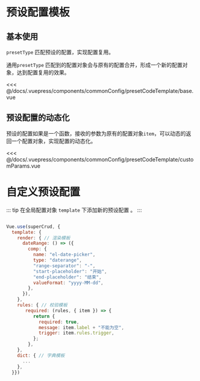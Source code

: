 # 预设配置模板

## 基本使用

`presetType` 匹配预设的配置，实现配置复用。</br>

通用`presetType` 匹配到的配置对象会与原有的配置合并，形成一个新的配置对象，达到配置复用的效果。

<common-code-format>
  <commonConfig-presetCodeTemplate-base slot="source"></commonConfig-presetCodeTemplate-base>
  
<<< @/docs/.vuepress/components/commonConfig/presetCodeTemplate/base.vue
</common-code-format>



## 预设配置的动态化

预设的配置如果是一个函数，接收的参数为原有的配置对象`item`，可以动态的返回一个配置对象，实现配置的动态化。

<common-code-format>
  <commonConfig-presetCodeTemplate-customParams slot="source"></commonConfig-presetCodeTemplate-customParams>
  
<<< @/docs/.vuepress/components/commonConfig/presetCodeTemplate/customParams.vue
</common-code-format>



# 自定义预设配置

::: tip
在全局配置对象 `template` 下添加新的预设配置 。
:::

```js

Vue.use(superCrud, {
  template: {
    render: { // 渲染模板
      dateRange: () => ({
        comp: {
          name: "el-date-picker",
          type: "daterange",
          "range-separator": "-",
          "start-placeholder": "开始",
          "end-placeholder": "结束",
          valueFormat: "yyyy-MM-dd",
        },
      }),
    },
    rules: { // 校验模板
       required: (rules, { item }) => {
          return {
            required: true,
            message: item.label + "不能为空",
            trigger: item.rules.trigger,
          };
        },
    },
    dict: { // 字典模板
      ...
    },
  }})
```